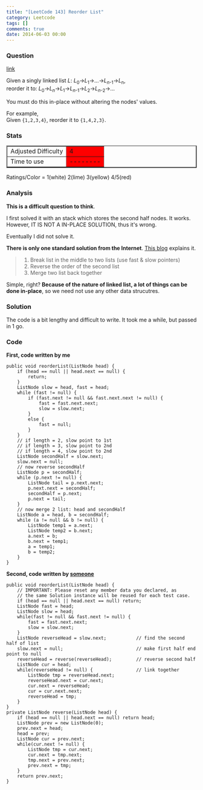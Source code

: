 ```yaml
---
title: "[LeetCode 143] Reorder List"
category: Leetcode
tags: []
comments: true
date: 2014-06-03 00:00
---
```



### Question

[link](https://oj.leetcode.com/problems/reorder-list/)

<div class="question-content bg-color bg-img font-color">
            <p class="font-color"></p><p class="font-color">
Given a singly linked list <i>L</i>: <i>L</i><sub>0</sub>→<i>L</i><sub>1</sub>→…→<i>L</i><sub><i>n</i>-1</sub>→<i>L</i><sub>n</sub>,<br>
reorder it to: <i>L</i><sub>0</sub>→<i>L</i><sub><i>n</i></sub>→<i>L</i><sub>1</sub>→<i>L</i><sub><i>n</i>-1</sub>→<i>L</i><sub>2</sub>→<i>L</i><sub><i>n</i>-2</sub>→…
</p>

<p class="font-color">You must do this in-place without altering the nodes' values.</p>

<p class="font-color">
For example,<br>
Given <code>{1,2,3,4}</code>, reorder it to <code>{1,4,2,3}</code>.
</p><p class="font-color"></p>
          </div>

### Stats

<table border="2">
	<tr>
		<td>Adjusted Difficulty</td>
		<td bgcolor="red">4</td>
	</tr>
	<tr>
		<td>Time to use</td>
		<td bgcolor="red">--------</td>
	</tr>
</table>

Ratings/Color = 1(white) 2(lime) 3(yellow) 4/5(red)

### Analysis

**This is a difficult question to think**.

I first solved it with an stack which stores the second half nodes. It works. However, IT IS NOT A IN-PLACE SOLUTION, thus it's wrong.

Eventually I did not solve it.

**There is only one standard solution from the Internet**. [This blog](http://www.programcreek.com/2013/12/in-place-reorder-a-singly-linked-list-in-java/) explains it.

> 1. Break list in the middle to two lists (use fast & slow pointers)
> 2. Reverse the order of the second list
> 3. Merge two list back together

Simple, right? **Because of the nature of linked list, a lot of things can be done in-place**, so we need not use any other data strucutres.

### Solution

The code is a bit lengthy and difficult to write. It took me a while, but passed in 1 go.

### Code

**First, code written by me**

    public void reorderList(ListNode head) {
        if (head == null || head.next == null) {
    		return;
    	}
    	ListNode slow = head, fast = head;
    	while (fast != null) {
    		if (fast.next != null && fast.next.next != null) {
    			fast = fast.next.next;
    			slow = slow.next;
    		}
    		else {
    			fast = null;
    		}
    	}
    	// if length = 2, slow point to 1st
    	// if length = 3, slow point to 2nd
    	// if length = 4, slow point to 2nd
    	ListNode secondHalf = slow.next;
    	slow.next = null;
    	// now reverse secondHalf
    	ListNode p = secondHalf;
    	while (p.next != null) {
    		ListNode tail = p.next.next;
    		p.next.next = secondHalf;
    		secondHalf = p.next;
    		p.next = tail;
    	}
    	// now merge 2 list: head and secondHalf
    	ListNode a = head, b = secondHalf;
    	while (a != null && b != null) {
    		ListNode temp1 = a.next;
    		ListNode temp2 = b.next;
    		a.next = b;
    		b.next = temp1;
    		a = temp1;
    		b = temp2;
    	}
    }

**Second, code written by [someone](https://oj.leetcode.com/discuss/236/does-this-problem-solution-time-complexity-space-comlexity)**

    public void reorderList(ListNode head) {
        // IMPORTANT: Please reset any member data you declared, as
        // the same Solution instance will be reused for each test case.
        if (head == null || head.next == null) return;
        ListNode fast = head;
        ListNode slow = head;
        while(fast != null && fast.next != null) {
            fast = fast.next.next;
            slow = slow.next;
        }
        ListNode reverseHead = slow.next;           // find the second half of list
        slow.next = null;                           // make first half end point to null
        reverseHead = reverse(reverseHead);         // reverse second half
        ListNode cur = head;
        while(reverseHead != null) {                // link together
            ListNode tmp = reverseHead.next;
            reverseHead.next = cur.next;
            cur.next = reverseHead;
            cur = cur.next.next;
            reverseHead = tmp;
        }
    }
    private ListNode reverse(ListNode head) {
        if (head == null || head.next == null) return head;
        ListNode prev = new ListNode(0);
        prev.next = head;
        head = prev;
        ListNode cur = prev.next;
        while(cur.next != null) {
            ListNode tmp = cur.next;
            cur.next = tmp.next;
            tmp.next = prev.next;
            prev.next = tmp;
        }
        return prev.next;
    }
